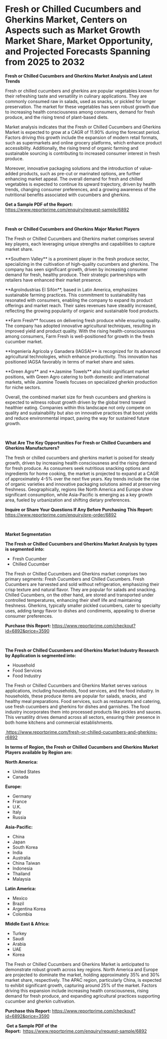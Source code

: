 <p><h1>Fresh or Chilled Cucumbers and Gherkins Market, Centers on Aspects such as Market Growth Market Share, Market Opportunity, and Projected Forecasts Spanning from 2025 to 2032</h1></p><p><strong>Fresh or Chilled Cucumbers and Gherkins Market Analysis and Latest Trends</strong></p>
<p><p>Fresh or chilled cucumbers and gherkins are popular vegetables known for their refreshing taste and versatility in culinary applications. They are commonly consumed raw in salads, used as snacks, or pickled for longer preservation. The market for these vegetables has seen robust growth due to increasing health consciousness among consumers, demand for fresh produce, and the rising trend of plant-based diets. </p><p>Market analysis indicates that the Fresh or Chilled Cucumbers and Gherkins Market is expected to grow at a CAGR of 11.90% during the forecast period. Factors driving this growth include the expansion of modern retail formats, such as supermarkets and online grocery platforms, which enhance product accessibility. Additionally, the rising trend of organic farming and sustainable sourcing is contributing to increased consumer interest in fresh produce.</p><p>Moreover, innovative packaging solutions and the introduction of value-added products, such as pre-cut or marinated options, are further enhancing market appeal. The overall demand for fresh and chilled vegetables is expected to continue its upward trajectory, driven by health trends, changing consumer preferences, and a growing awareness of the nutritional benefits associated with cucumbers and gherkins.</p></p>
<p><strong>Get a Sample PDF of the Report:&nbsp;</strong> <a href="https://www.reportprime.com/enquiry/request-sample/6892?utm_campaign=4578&utm_medium=2&utm_source=Github&utm_content=ia&utm_term=17052025&utm_id=fresh-or-chilled-cucumbers-and-gherkins">https://www.reportprime.com/enquiry/request-sample/6892</a></p>
<p>&nbsp;</p>
<p><strong>Fresh or Chilled Cucumbers and Gherkins Major Market Players</strong></p>
<p><p>The Fresh or Chilled Cucumbers and Gherkins market comprises several key players, each leveraging unique strengths and capabilities to capture market share. </p><p>**Southern Valley** is a prominent player in the fresh produce sector, specializing in the cultivation of high-quality cucumbers and gherkins. The company has seen significant growth, driven by increasing consumer demand for fresh, healthy produce. Their strategic partnerships with retailers have enhanced their market presence. </p><p>**AgroIndustrias El Sifón**, based in Latin America, emphasizes sustainable farming practices. This commitment to sustainability has resonated with consumers, enabling the company to expand its product offerings and market reach. Their sales revenues have steadily increased, reflecting the growing popularity of organic and sustainable food products. </p><p>**Farm Fresh** focuses on delivering fresh produce while ensuring quality. The company has adopted innovative agricultural techniques, resulting in improved yield and product quality. With the rising health-consciousness among consumers, Farm Fresh is well-positioned for growth in the fresh cucumber market. </p><p>**Ingeniería Agrícola y Ganadera (IAGSA)** is recognized for its advanced agricultural technologies, which enhance productivity. This innovation has positioned IAGSA favorably in terms of market share and sales. </p><p>**Green Agro** and **Jasmine Towels** also hold significant market positions, with Green Agro catering to both domestic and international markets, while Jasmine Towels focuses on specialized gherkin production for niche sectors.</p><p>Overall, the combined market size for fresh cucumbers and gherkins is expected to witness robust growth driven by the global trend toward healthier eating. Companies within this landscape not only compete on quality and sustainability but also on innovative practices that boost yields and reduce environmental impact, paving the way for sustained future growth.</p></p>
<p>&nbsp;</p>
<p><strong>What Are The Key Opportunities For Fresh or Chilled Cucumbers and Gherkins Manufacturers?</strong></p>
<p><p>The fresh or chilled cucumbers and gherkins market is poised for steady growth, driven by increasing health consciousness and the rising demand for fresh produce. As consumers seek nutritious snacking options and ingredients for home cooking, the market is projected to expand at a CAGR of approximately 4-5% over the next five years. Key trends include the rise of organic varieties and innovative packaging solutions aimed at preserving freshness. Geographically, regions like North America and Europe show significant consumption, while Asia-Pacific is emerging as a key growth area, fueled by urbanization and shifting dietary preferences.</p></p>
<p><strong>Inquire or Share Your Questions If Any Before Purchasing This Report:</strong> <a href="https://www.reportprime.com/enquiry/pre-order/6892?utm_campaign=4578&utm_medium=2&utm_source=Github&utm_content=ia&utm_term=17052025&utm_id=fresh-or-chilled-cucumbers-and-gherkins">https://www.reportprime.com/enquiry/pre-order/6892</a></p>
<p>&nbsp;</p>
<p><strong>Market Segmentation</strong></p>
<p><strong>The Fresh or Chilled Cucumbers and Gherkins Market Analysis by types is segmented into:</strong></p>
<p><ul><li>Fresh Cucumber</li><li>Chilled Cucumber</li></ul></p>
<p><p>The Fresh or Chilled Cucumbers and Gherkins market comprises two primary segments: Fresh Cucumbers and Chilled Cucumbers. Fresh Cucumbers are harvested and sold without refrigeration, emphasizing their crisp texture and natural flavor. They are popular for salads and snacking. Chilled Cucumbers, on the other hand, are stored and transported under controlled temperatures, enhancing their shelf life and maintaining freshness. Gherkins, typically smaller pickled cucumbers, cater to specialty uses, adding tangy flavor to dishes and condiments, appealing to diverse consumer preferences.</p></p>
<p><strong>Purchase this Report:&nbsp;</strong><a href="https://www.reportprime.com/checkout?id=6892&price=3590&utm_campaign=4578&utm_medium=2&utm_source=Github&utm_content=ia&utm_term=17052025&utm_id=fresh-or-chilled-cucumbers-and-gherkins">https://www.reportprime.com/checkout?id=6892&price=3590</a></p>
<p>&nbsp;</p>
<p><strong>The Fresh or Chilled Cucumbers and Gherkins Market Industry Research by Application is segmented into:</strong></p>
<p><ul><li>Household</li><li>Food Services</li><li>Food Industry</li></ul></p>
<p><p>The Fresh or Chilled Cucumbers and Gherkins Market serves various applications, including households, food services, and the food industry. In households, these produce items are popular for salads, snacks, and healthy meal preparations. Food services, such as restaurants and catering, use fresh cucumbers and gherkins for dishes and garnishes. The food industry incorporates them into processed products like pickles and sauces. This versatility drives demand across all sectors, ensuring their presence in both home kitchens and commercial establishments.</p></p>
<p><a href="https://www.reportprime.com/fresh-or-chilled-cucumbers-and-gherkins-r6892?utm_campaign=4578&utm_medium=2&utm_source=Github&utm_content=ia&utm_term=17052025&utm_id=fresh-or-chilled-cucumbers-and-gherkins">&nbsp;https://www.reportprime.com/fresh-or-chilled-cucumbers-and-gherkins-r6892</a></p>
<p><strong>In terms of Region, the Fresh or Chilled Cucumbers and Gherkins Market Players available by Region are:</strong></p>
<p>
    <p> <strong> North America: </strong>
        <ul>
            <li>United States</li>
            <li>Canada</li>
        </ul>
        </p> 
    <p> <strong> Europe: </strong>
        <ul>
            <li>Germany</li>
            <li>France</li>
            <li>U.K.</li>
            <li>Italy</li>
            <li>Russia</li>
        </ul>
        </p> 
    <p> <strong> Asia-Pacific: </strong>
        <ul>
            <li>China</li>
            <li>Japan</li>
            <li>South Korea</li>
            <li>India</li>
            <li>Australia</li>
            <li>China Taiwan</li>
            <li>Indonesia</li>
            <li>Thailand</li>
            <li>Malaysia</li>
        </ul>
        </p> 
    <p> <strong> Latin America: </strong>
        <ul>
            <li>Mexico</li>
            <li>Brazil</li>
            <li>Argentina Korea</li>
            <li>Colombia</li>
        </ul>
        </p> 
    <p> <strong> Middle East & Africa: </strong>
        <ul>
            <li>Turkey</li>
            <li>Saudi</li>
            <li>Arabia</li>
            <li>UAE</li>
            <li>Korea</li>
        </ul>
    </p>
    </p>
<p><p>The Fresh or Chilled Cucumbers and Gherkins Market is anticipated to demonstrate robust growth across key regions. North America and Europe are projected to dominate the market, holding approximately 35% and 30% market share, respectively. The APAC region, particularly China, is expected to exhibit significant growth, capturing around 25% of the market. Factors driving this expansion include increasing health consciousness, rising demand for fresh produce, and expanding agricultural practices supporting cucumber and gherkin cultivation.</p></p>
<p><strong>Purchase this Report: </strong><a href="https://www.reportprime.com/checkout?id=6892&price=3590&utm_campaign=4578&utm_medium=2&utm_source=Github&utm_content=ia&utm_term=17052025&utm_id=fresh-or-chilled-cucumbers-and-gherkins">https://www.reportprime.com/checkout?id=6892&price=3590</a></p>
<p>&nbsp;<strong>Get a Sample PDF of the Report:&nbsp;&nbsp;</strong><a href="https://www.reportprime.com/enquiry/request-sample/6892?utm_campaign=4578&utm_medium=2&utm_source=Github&utm_content=ia&utm_term=17052025&utm_id=fresh-or-chilled-cucumbers-and-gherkins">https://www.reportprime.com/enquiry/request-sample/6892</a></p>
<p><strong></strong></p>
<p><p></p><p></p><p></p></p>